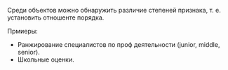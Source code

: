 Среди объектов можно обнаружить различие степеней признака, т. е. установить отношенте порядка.

Прмиеры:
* Ранжирование специалистов по проф деятельности (junior, middle, senior).
* Школьные оценки.